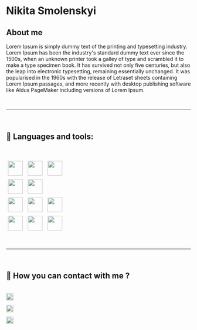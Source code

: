# Nikita Smolenskyi

## About me

Lorem Ipsum is simply dummy text of the printing and typesetting industry. Lorem Ipsum has been the industry's standard dummy text ever since the 1500s, when an unknown printer took a galley of type and scrambled it to make a type specimen book. It has survived not only five centuries, but also the leap into electronic typesetting, remaining essentially unchanged. It was popularised in the 1960s with the release of Letraset sheets containing Lorem Ipsum passages, and more recently with desktop publishing software like Aldus PageMaker including versions of Lorem Ipsum.

</br>

---

</br>

## 🧰 Languages and tools:

</br>


<img style="width: 40px; margin: 5px"
 src="https://skillicons.dev/icons?i=python" />
<img style="width: 40px; margin: 5px"
 src="https://skillicons.dev/icons?i=django" />
<img style="width: 40px; margin: 5px"
 src="https://skillicons.dev/icons?i=flask" />
</br>
<img style="width: 40px; margin: 5px"
 src="https://skillicons.dev/icons?i=postgresql" />
<img style="width: 40px; margin: 5px"
 src="https://skillicons.dev/icons?i=sqlite" />
</br>
<img style="width: 40px; margin: 5px"
 src="https://skillicons.dev/icons?i=js" />
<img style="width: 40px; margin: 5px"
 src="https://skillicons.dev/icons?i=html" />
<img style="width: 40px; margin: 5px"
 src="https://skillicons.dev/icons?i=css" />
</br>
<img style="width: 40px; margin: 5px"
 src="https://skillicons.dev/icons?i=git" />
<img style="width: 40px; margin: 5px"
 src="https://skillicons.dev/icons?i=linux" />
<img style="width: 40px; margin: 5px"
 src="https://skillicons.dev/icons?i=postman" />

 </br>

 ---

</br>

## 🔗 How you can contact with me ?

</br>

<div style="display: flex; margin-bottom: 12px;">
<img style="width: 20px" src="https://img.icons8.com/?size=512&id=OumT4lIcOllS&format=png">
<a style="margin: auto 12px; color: white; cursor: pointer;" src="mailto:smolenskyi.nikita@gmail.com">smolenskyi.nikita@gmail.com</a>
</div>

<div style="display: flex; margin-bottom: 12px;">
<img style="width: 20px" src="https://cdn.jsdelivr.net/gh/devicons/devicon/icons/facebook/facebook-original.svg">
<a style="margin: auto 12px; color: white; cursor: pointer;" src="https://www.facebook.com/nikita.smolensky.1/">facebook.com/nikita_smolenskyi</a>
</div>

<div style="display: flex; margin-bottom: 12px;">
<img style="width: 20px" src="https://cdn.jsdelivr.net/gh/devicons/devicon/icons/linkedin/linkedin-original.svg">
<a style="margin: auto 12px; color: white; cursor: pointer;" src="https://www.linkedin.com/in/nikita-smolenskyi?lipi=urn%3Ali%3Apage%3Ad_flagship3_profile_view_base_contact_details%3BffCtS9kGQL264w2js190PQ%3D%3D">linkedin.com/in/nikita-smolenskyi</a>
</div>